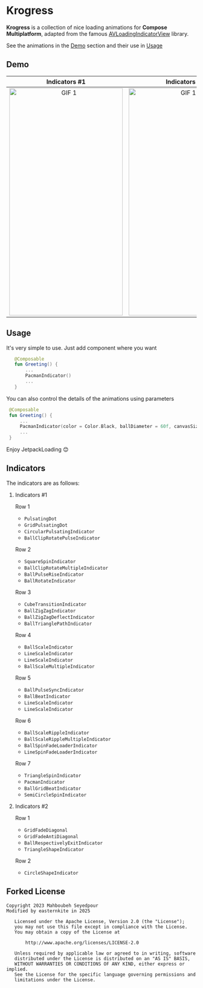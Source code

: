 # Krogress

**Krogress** is a collection of nice loading animations for **Compose Multiplatform**, adapted from the famous [AVLoadingIndicatorView](https://github.com/HarlonWang/AVLoadingIndicatorView) library.

See the animations in the [Demo](https://github.com/easternkite/krogress#demo) section and their use in [Usage](https://github.com/easternkite/krogress#usage)



## Demo
Indicators #1                                                                |  Indicators #2
:---------------------------------------------------------------------------:|:-----------------------------------------------------------------------------:
<img src="screenshots/screenshot.gif" alt="GIF 1" width="300" height="600">  |  <img src="screenshots/screenshot_1.gif" alt="GIF 1" width="300" height="600">



## Usage
It's very simple to use. Just add component where you want

```kotlin
   @Composable
   fun Greeting() {
       ...
       PacmanIndicator()
       ...
   }
  ```
  
  You can also control the details of the animations using parameters
  ```kotlin
   @Composable
   fun Greeting() {
       ...
       PacmanIndicator(color = Color.Black, ballDiameter = 60f, canvasSize = 60.dp, animationDuration = 1000)
       ...
   }
  ```

Enjoy JetpackLoading 😊
  
##  Indicators

The indicators are as follows:

1. Indicators #1
   
	Row 1
 	- `PulsatingDot`
 	- `GridPulsatingDot`
 	- `CircularPulsatingIndicator`
 	- `BallClipRotatePulseIndicator`

 	Row 2
 	- `SquareSpinIndicator`
 	- `BallClipRotateMultipleIndicator`
 	- `BallPulseRiseIndicator`
 	- `BallRotateIndicator`

  	Row 3
 	- `CubeTransitionIndicator`
 	- `BallZigZagIndicator`
 	- `BallZigZagDeflectIndicator`
 	- `BallTrianglePathIndicator`

	Row 4
	- `BallScaleIndicator`
 	- `LineScaleIndicator`
 	- `LineScaleIndicator`
 	- `BallScaleMultipleIndicator`

	Row 5
 	- `BallPulseSyncIndicator`
 	- `BallBeatIndicator`
 	- `LineScaleIndicator`
 	- `LineScaleIndicator`

 	Row 6
 	- `BallScaleRippleIndicator`
 	- `BallScaleRippleMultipleIndicator`
 	- `BallSpinFadeLoaderIndicator`
 	- `LineSpinFadeLoaderIndicator`

  	Row 7
 	- `TriangleSpinIndicator`
 	- `PacmanIndicator`
 	- `BallGridBeatIndicator`
 	- `SemiCircleSpinIndicator`


2. Indicators #2
   
	Row 1
 	- `GridFadeDiagonal`
 	- `GridFadeAntiDiagonal`
 	- `BallRespectivelyExitIndicator`
 	- `TriangleShapeIndicator`

 	Row 2
 	- `CircleShapeIndicator`

## Forked License

```
Copyright 2023 Mahboubeh Seyedpour
Modified by easternkite in 2025

   Licensed under the Apache License, Version 2.0 (the "License");
   you may not use this file except in compliance with the License.
   You may obtain a copy of the License at

       http://www.apache.org/licenses/LICENSE-2.0

   Unless required by applicable law or agreed to in writing, software
   distributed under the License is distributed on an "AS IS" BASIS,
   WITHOUT WARRANTIES OR CONDITIONS OF ANY KIND, either express or implied.
   See the License for the specific language governing permissions and
   limitations under the License.
```
